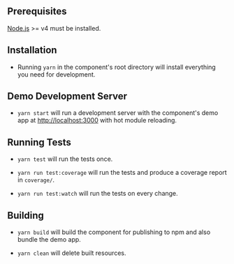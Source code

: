 ## Prerequisites

[Node.js](http://nodejs.org/) >= v4 must be installed.

## Installation

* Running `yarn` in the component's root directory will install everything you need for development.

## Demo Development Server

* `yarn start` will run a development server with the component's demo app at [http://localhost:3000](http://localhost:3000) with hot module reloading.

## Running Tests

* `yarn test` will run the tests once.

* `yarn run test:coverage` will run the tests and produce a coverage report in `coverage/`.

* `yarn run test:watch` will run the tests on every change.

## Building

* `yarn build` will build the component for publishing to npm and also bundle the demo app.

* `yarn clean` will delete built resources.
